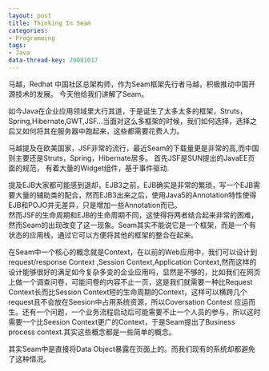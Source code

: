 ```yaml
---
layout: post
title: Thinking In Seam
categories:
- Programming
tags:
- Java
data-thread-key: 20081017
---
```


马越，Redhat 中国社区总架构师，作为Seam框架先行者马越，积极推动中国开源技术的发展。
今天他给我们讲解了Seam。   
  
如今Java在企业应用领域里大行其道，于是诞生了太多太多的框架，Struts，Spring,Hibernate,GWT,JSF…当面对这么多框架的时候，我们如何选择，选择之后又如何将其在服务器中跑起来，这些都需要花费人力。  
  
马越提及在欧美国家，JSF非常的流行，最近Seam的下载量更是非常的高,而中国则主要还是Struts，Spring，Hibernate居多。
首先JSF是SUN提出的JavaEE页面的规范， 有着大量的Widget组件，基于事件驱动.  
  
提及EJB大家都可能感到退却，EJB3之前，EJB确实是非常的繁琐，写一个EJB需要大量的辅助类的配合，然而EJB3出来之后，使用Java5的Annotation特性使得EJB和POJO并无差异，只是增加一些Annotation而已。  
然而JSF的生命周期和EJB的生命周期不同，这使得将两者结合起来非常的困难，然而Seam的出现改变了这一现象。Seam其实不能说它是一个框架，而是一个有状态的应用栈，通过它可以方便将其他的框架的整合在起来。  
  
在Seam中一个核心的概念就是Context，在以前的Web应用中，我们可以设计到request/response Context ,Session Context,Application Context,然而这样的设计能够很好的满足如今复杂多变的企业应用吗，显然是不够的，比如我们在网页上做一个调查问卷，可能问卷的内容不止一页，这是我们就需要一种比Request Context长而比Session Context短的生命周期的Context，这样可以横跨几个request且不会放在Seesion中占用系统资源，所以Coversation Contest 应运而生。还有一个问题，一个业务流程启动后可能需要不止一个人员的参与，所以这时需要一个比Seesion Context更广的Context，于是Seam提出了Business process context.其实这些概念都是一些简单的概念。  
  
其实Seam中是直接将Data Object暴露在页面上的。而我们现有的系统却都避免了这种情况。  

